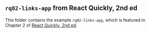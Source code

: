 ## `rq02-links-app` from React Quickly, 2nd ed

This folder contains the example `rq02-links-app`, which is featured in Chapter 2 of [React Quickly, 2nd ed](https://reactquickly.dev).
